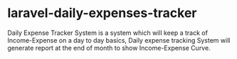 # laravel-daily-expenses-tracker
Daily Expense Tracker System is a system which will keep a track of Income-Expense on a day to day basics,  Daily expense tracking System will generate report at the end of month to show Income-Expense Curve. 
